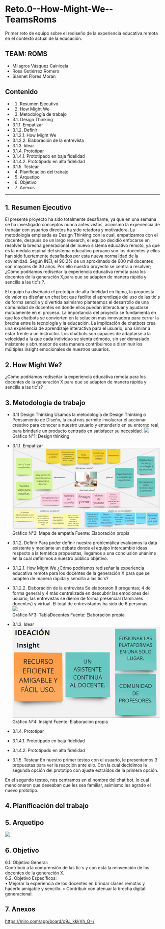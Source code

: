 # Reto.0--How-Might-We--TeamsRoms
Primer reto de equipo sobre el rediseño de la experiencia educativa remota en el contexto actual de la educación.

## TEAM: ROMS 
* Milagros Vásquez Cainicela        
* Rosa Gutiérrez Romero     
* Siannet Flores Moran

## Contenido
* 1. Resumen Ejecutivo
* 2. How Might We
* 3. Metodología de trabajo
*   3.1. Design Thinking 
*   3.1.1. Empatizar
*   3.1.2. Definir
*   3.1.2.1. How Might We 
*   3.1.2.2. Elaboración de la entrevista
*   3.1.3. Idear
*   3.1.4. Prototipar
*   3.1.4.1. Prototipado en baja fidelidad
*    3.1.4.2.  Prototipado en alta fidelidad
*    3.1.5. Testear
* 4. Planificación del trabajo
* 5. Arquetipo
* 6. Objetivo
* 7. Anexos

***
## 1. Resumen Ejecutivo	

El presente proyecto ha sido totalmente desafiante, ya que en una semana se ha investigado conceptos nunca antes vistos, asimismo la experiencia de trabajar con usuarios directos ha sido retadora y motivadora. La metodología empleada es Design Thinking con la cual, empatizamos con el docente, después de un largo research, el equipo decidió enfocarse en resolver la brecha generacional del nuevo sistema educativo remoto, ya que es la médula espinal del sistema educativo peruano son los docentes y ellos han sido fuertemente desafiados por esta nueva normalidad de la covianidad. Según INEI, el 90.2% de un aproximado de 600 mil docentes son mayores de 30 años.  Por ello nuestro proyecto se centra a resolver; ¿Cómo podríamos rediseñar la experiencia educativa remota para los docentes de la generación X,para que se adapten de manera rápida y sencilla a las tic's ?. 

El equipo ha diseñado el prototipo de alta fidelidad en figma, la propuesta de valor es diseñar un chat bot  que  facilite el aprendizaje del uso de las tic's de forma sencilla y divertida asimismo planteamos el desarrollo de una comunidad de docentes en donde ellos puedan interactuar y ayudarse mutuamente en el proceso. 
La importancia del proyecto se fundamenta en que los chatbots se convierten en la solución más innovadora para cerrar la brecha entre la tecnología y la educación. La implicación de chatbots crea una experiencia de aprendizaje interactiva para el usuario, una similar a estar frente a un instructor. Los chatbots son capaces de adaptarse a la velocidad a la que cada individuo se sienta cómodo, sin ser demasiado insistente y abrumador de esta manera contribuimos a disminuir los múltiples insight emocionales de nuestros usuarios. 

## 2. How Might We? 
¿Cómo podríamos rediseñar la experiencia educativa remota para los docentes de la generación X para que se adapten de manera rápida y sencilla a las tic's? 
## 3. Metodología de trabajo
*  3.1) Design Thinking 
Usamos la metodología de Design Thinking o Pensamiento de Diseño, la cual nos permite involucrar el accionar creativo para conocer a nuestro usuario y entenderlo en su entorno real, para brindarle un producto centrado en satisfacer su necesidad.
![](Imágenes/DT.png)                                              
Gráfico N°1:  Design thinking
*   3.1.1. Empatizar
![](Imágenes/MP.PNG)
Gráfico N°2:  Mapa de empatía
Fuente: Elaboración propia

*   3.1.2. Definir
Para poder definir nuestra problemática evaluamos la data existente y mediante un debate donde el equipo intercambio ideas respecto a la temática propuestas, llegamos a una conclusión unánime en la cual definimos a nuestro público objetivo. 
*   3.1.2.1.  How Might We 
¿Cómo podríamos rediseñar la experiencia educativa remota para los docentes de la generación X para que se adapten de manera rápida y sencilla a las tic´s?
*   3.1.2.2.  Elaboración de la entrevista 
Se elaboraron 8 preguntas; 4 de forma general y 4 más centralizada en descubrir las emociones del usuario, las entrevistas se dieron de forma presencial (familiares docentes) y virtual. El total de entrevistados ha sido de 6 personas.                                                          
![](Imágenes/TablaDocentes.PNG)                                   
Gráfico N°3:  TablaDocentes
Fuente: Elaboración propia
*   3.1.3. Idear
    ![](Imágenes/IDEACIÓN.PNG)
    Gráfico N°4:  Insight
Fuente: Elaboración propia

*   3.1.4. Prototipar
*   3.1.4.1.  Prototipado en baja fidelidad
*    3.1.4.2.  Prototipado en alta fidelidad
*    3.1.5. Testear 
En nuestro primer testeo con el usuario, le presentamos 3 propuestas para ver la reacción ante ello. Con la cual decidimos la segunda opción del prototipo con ajuste extraídos de la primera opción.

En el segundo testeo, nos centramos en el nombre del chat bot, lo cual mencionaron que deseaban que les sea familiar, asimismo les agrado el nuevo prototipo. 

## 4. Planificación del trabajo 
## 5. Arquetipo 
![](Imágenes/ARQUETIPO-YENNY.PNG)

## 6. Objetivo
6.1. Objetivo General:     
Contribuir a la comprensión de las tic´s y con esta la reinvención de los docentes de la generación X.                   
6.2. Objetivo Específicos:            
•	Mejorar la experiencia de los docentes en brindar clases remotas y hacerlo amigable y sencillo.
•	Contribuir con atenuar la brecha digital generacional. 

## 7. Anexos
https://miro.com/app/board/o9J_kkkVh_Q=/  